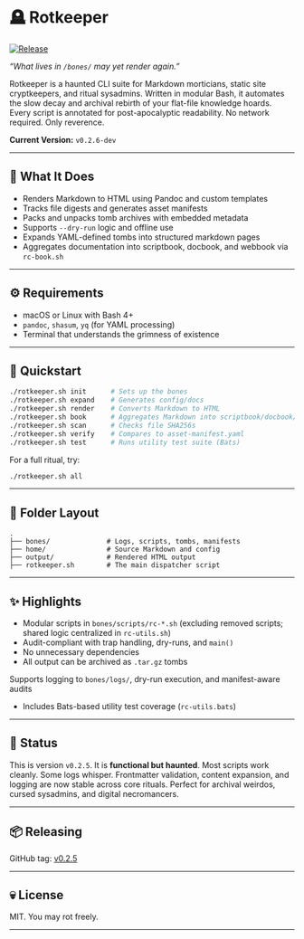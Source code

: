 # 🪦 Rotkeeper

[![Release](https://img.shields.io/github/v/release/drawmeanelephant/rotkeeper?sort=semver)](https://github.com/drawmeanelephant/rotkeeper/releases)

*“What lives in `/bones/` may yet render again.”*

Rotkeeper is a haunted CLI suite for Markdown morticians, static site cryptkeepers, and ritual sysadmins.
Written in modular Bash, it automates the slow decay and archival rebirth of your flat-file knowledge hoards.
Every script is annotated for post-apocalyptic readability. No network required. Only reverence.

**Current Version:** `v0.2.6-dev`

***

## 📁 What It Does

- Renders Markdown to HTML using Pandoc and custom templates
- Tracks file digests and generates asset manifests
- Packs and unpacks tomb archives with embedded metadata
- Supports `--dry-run` logic and offline use
- Expands YAML-defined tombs into structured markdown pages
- Aggregates documentation into scriptbook, docbook, and webbook via `rc-book.sh`

***

## ⚙️ Requirements

- macOS or Linux with Bash 4+
- `pandoc`, `shasum`, `yq` (for YAML processing)
- Terminal that understands the grimness of existence

***

## 🔧 Quickstart

```bash
./rotkeeper.sh init      # Sets up the bones
./rotkeeper.sh expand    # Generates config/docs
./rotkeeper.sh render    # Converts Markdown to HTML
./rotkeeper.sh book      # Aggregates Markdown into scriptbook/docbook/webbook
./rotkeeper.sh scan      # Checks file SHA256s
./rotkeeper.sh verify    # Compares to asset-manifest.yaml
./rotkeeper.sh test      # Runs utility test suite (Bats)
```

For a full ritual, try:
```bash
./rotkeeper.sh all
```

***

## 📜 Folder Layout

```
.
├── bones/              # Logs, scripts, tombs, manifests
├── home/               # Source Markdown and config
├── output/             # Rendered HTML output
├── rotkeeper.sh        # The main dispatcher script
```

***

## ✨ Highlights

- Modular scripts in `bones/scripts/rc-*.sh` (excluding removed scripts; shared logic centralized in `rc-utils.sh`)
- Audit-compliant with trap handling, dry-runs, and `main()`
- No unnecessary dependencies
- All output can be archived as `.tar.gz` tombs

Supports logging to `bones/logs/`, dry-run execution, and manifest-aware audits

- Includes Bats-based utility test coverage (`rc-utils.bats`)

***

## 🚧 Status

This is version `v0.2.5`.
It is **functional but haunted**.
Most scripts work cleanly. Some logs whisper.
Frontmatter validation, content expansion, and logging are now stable across core rituals.
Perfect for archival weirdos, cursed sysadmins, and digital necromancers.

***

## 📦 Releasing

GitHub tag: [v0.2.5](https://github.com/drawmeanelephant/rotkeeper/releases/tag/0.2.5)

***

## 💀 License

MIT. You may rot freely.

***

<!--
⚠️ This is a post-labor ritual CLI.
Do not manually maintain what entropy can clean for you.
-->